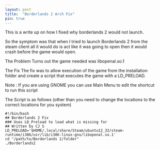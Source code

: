 ```yaml
---
layout: post
title:  "Borderlands 2 Arch Fix"
pin: true
---
```


This is a write up on how I fixed why borderlands 2 would not launch.
 
So the symptom was that when I tried to launch Borderlands 2 from the steam client all it would do is act like it was going to open then it would crash before the game would open.
 
The Problem
Turns out the game needed was libopenal.so.1
 
  
The Fix
The fix was to allow execution of the game from the installation folder and create a script that executes the game with a LD_PRELOAD.
 
Note : If you are using GNOME you can use Main Menu to edit the shortcut to run this script
 
The Script is as follows (other than you need to change the locations to the correct locations for you system)
 
 ```
 #!/bin/bash
 ## Borderlands 2 Fix
 ### Uses LD_Preload to load what is missing for 
 ## Written by CJ S
 LD_PRELOAD='$HOME/.local/share/Steam/ubuntu12_32/steam-runtime/i386/usr/lib/i386-linux-gnu/libopenal.so.1'
 cd "/path/to/Borderlands 2/folder"
 ./Borderlands2
 ```
